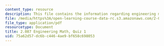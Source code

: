 ```yaml
---
content_type: resource
description: This file contains the information regarding engineering math, quiz 1.
file: /media/https%3A/open-learning-course-data-rc.s3.amazonaws.com/2-087-engineering-math-differential-equations-and-linear-algebra-fall-2014/75a62d57dc6bc4464ae9bf658c698053_MIT2_087F14_Quiz_1_v6.pdf
file_type: application/pdf
resourcetype: Document
title: 2.087 Engineering Math, Quiz 1
uid: 75a62d57-dc6b-c446-4ae9-bf658c698053
---
```

